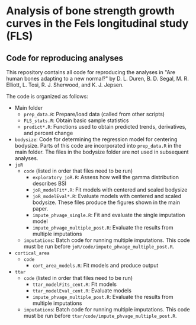# Analysis of bone strength growth curves in the Fels longitudinal study (FLS)
## Code for reproducing analyses

This repository contains all code for reproducing the analyses in "Are human bones adapting to a new normal?" by D. L. Duren, B. D. Segal, M. R. Elliott, L. Tosi, R. J. Sherwood, and K. J. Jepsen.

The code is organized as follows:

* Main folder
    + `prep_data.R`: Prepare/load data (called from other scripts)
    + `FLS_stats.R`: Obtain basic sample statistics
    + `predict*.R`: Functions used to obtain predicted trends, derivatives, and percent change
* `bodysize`: Code for determining the regression model for centering bodysize. Parts of this code are incorporated into `prep_data.R` in the main folder. The files in the bodysize folder are not used in subsequent analyses.
* `joR`
    + `code` (listed in order that files need to be run)
        + `exploratory_joR.R`: Assess how well the gamma distribution describes BSI
        + `joR_modelFit*.R`: Fit models with centered and scaled bodysize
        + `joR_modelEval*.R`: Evaluate models with centered and scaled bodysize. These files produce the figures shown in the main paper.
        + `impute_phvage_single.R`: Fit and evaluate the single imputation model
        + `impute_phvage_multiple_post.R`: Evaluate the results from multiple imputations
    + `imputations`: Batch code for running multiple imputations. This code must be run before `joR/code/impute_phvage_multiple_post.R`.
* `cortical_area`
    + `code`
        + `cort_area_models.R`: Fit models and produce output
* `ttar`
    + `code` (listed in order that files need to be run)
        + `ttar_modelFits_cent.R`: Fit models
        + `ttar_modelEval_cent.R`: Evaluate models
        + `impute_phvage_multiple_post.R`: Evaluate the results from multiple imputations
    + `imputations`: Batch code for running multiple imputations. This code must be run before `ttar/code/impute_phvage_multiple_post.R`.
